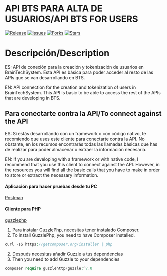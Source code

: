API BTS PARA ALTA DE USUARIOS/API BTS FOR USERS
=======================================================

[![Release](https://img.shields.io/github/v/release/jchdezperez/bts_api_user.svg)](https://github.com/jchdezperez/bts_api_user)
[![Issues](https://img.shields.io/github/issues/jchdezperez/bts_api_user)](https://github.com/jchdezperez/bts_api_user)
[![Forks](https://img.shields.io/github/forks/jchdezperez/bts_api_user)](https://github.com/jchdezperez/bts_api_user)
[![Stars](https://img.shields.io/github/stars/jchdezperez/bts_api_user)](https://github.com/jchdezperez/bts_api_user)


# Descripción/Description

ES: API de conexión para la creación y tokenización de usuarios en BrainTechSystem. Esta API es básica para poder acceder al resto de las APIs 
que se van desarrollando en BTS.

EN: API connection for the creation and tokenization of users in BrainTechSystem. This API is basic to be able to access the rest of the APIs
that are developing in BTS. 

## Para conectarte contra la API/To connect against the API 

ES: Si estás desarrollando con un framework o con código nativo, te recomiendo que uses este cliente para conectarte contra la API. No obstante, en los recursos encontrarás todas las llamadas básicas que has de realizar para poder almacenar o extraer la información necesaria.

EN: If you are developing with a framework or with native code, I recommend that you use this client to connect against the API. However, in the resources you will find all the basic calls that you have to make in order to store or extract the necessary information. 

#### Aplicación para hacer pruebas desde tu PC

[Postman](https://www.postman.com/)

#### Cliente para PHP

[guzzlephp](https://docs.guzzlephp.org/en/stable/)

1. Para instalar GuzzlePhp, necesitas tener instalado Composer.
1. To install GuzzlePhp, you need to have Composer installed. 

```PHP
curl -sS https://getcomposer.org/installer | php
```

2. Después necesitas añadir Guzzle a tus dependencias
2. Then you need to add Guzzle to your dependencies 

```PHP
composer require guzzlehttp/guzzle:^7.0
```
